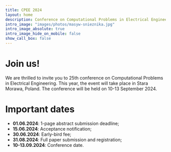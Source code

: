 ```yaml
---
title: CPEE 2024
layout: home
description: Conference on Computational Problems in Electrical Engineering
intro_image: "images/photos/masyw-snieznika.jpg"
intro_image_absolute: true
intro_image_hide_on_mobile: false
show_call_box: false
---
```


# Join us!

We are thrilled to invite you to 25th conference on Computational Problems
in Electrical Engineering. This year, the event will take place in Stara Morawa,
Poland. The conference will be held on 10-13 September 2024.

# Important dates

* **01.06.2024**: 1-page abstract submission deadline;
* **15.06.2024**: Acceptance notification;
* **30.06.2024**: Early-bird fee;
* **31.08.2024**: Full paper submission and registration;
* **10-13.09.2024**: Conference date. 
